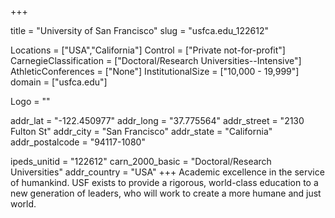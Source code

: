 
+++

title = "University of San Francisco"
slug = "usfca.edu_122612"

Locations = ["USA","California"]
Control = ["Private not-for-profit"]
CarnegieClassification = ["Doctoral/Research Universities--Intensive"]
AthleticConferences = ["None"]
InstitutionalSize = ["10,000 - 19,999"]
domain = ["usfca.edu"]

Logo = ""

addr_lat = "-122.450977"
addr_long = "37.775564"
addr_street = "2130 Fulton St"
addr_city = "San Francisco"
addr_state = "California"
addr_postalcode = "94117-1080"

ipeds_unitid = "122612"
carn_2000_basic = "Doctoral/Research Universities"
addr_country = "USA"
+++
    Academic excellence in the service of humankind. USF exists to provide a rigorous, world-class education to a new generation of leaders, who will work to create a more humane and just world.
